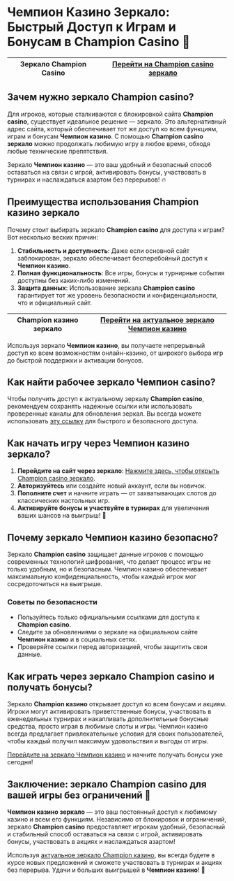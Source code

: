 # Чемпион Казино Зеркало: Быстрый Доступ к Играм и Бонусам в Champion Casino 🎰

| **Зеркало Champion Casino** | [Перейти на Champion casino зеркало](https://champcasino.ink/pobeda/doa-hats?p80412p305331p112c) |
|------------------------------|-----------------------------------------------------------------------|

## Зачем нужно зеркало Champion casino?

Для игроков, которые сталкиваются с блокировкой сайта **Champion casino**, существует идеальное решение — зеркало. Это альтернативный адрес сайта, который обеспечивает тот же доступ ко всем функциям, играм и бонусам **Чемпион казино**. С помощью **Champion casino зеркало** можно продолжать любимую игру в любое время, обходя любые технические препятствия.

Зеркало **Чемпион казино** — это ваш удобный и безопасный способ оставаться на связи с игрой, активировать бонусы, участвовать в турнирах и наслаждаться азартом без перерывов! 🔥

## Преимущества использования Champion казино зеркало

Почему стоит выбирать зеркало **Champion casino** для доступа к играм? Вот несколько веских причин:

1. **Стабильность и доступность**: Даже если основной сайт заблокирован, зеркало обеспечивает бесперебойный доступ к **Чемпион казино**.
2. **Полная функциональность**: Все игры, бонусы и турнирные события доступны без каких-либо изменений.
3. **Защита данных**: Использование зеркала **Champion casino** гарантирует тот же уровень безопасности и конфиденциальности, что и официальный сайт.

| **Champion казино зеркало** | [Перейти на актуальное зеркало Чемпион казино](https://champcasino.ink/pobeda/doa-hats?p80412p305331p112c) |
|-----------------------------|------------------------------------------------------------------------------------|

Используя зеркало **Чемпион казино**, вы получаете непрерывный доступ ко всем возможностям онлайн-казино, от широкого выбора игр до быстрой поддержки и активации бонусов.

## Как найти рабочее зеркало Чемпион casino?

Чтобы получить доступ к актуальному зеркалу **Champion casino**, рекомендуем сохранять надежные ссылки или использовать проверенные каналы для обновления зеркал. Вы всегда можете использовать [эту ссылку](https://champcasino.ink/pobeda/doa-hats?p80412p305331p112c) для быстрого и безопасного доступа.

## Как начать игру через Чемпион казино зеркало?

1. **Перейдите на сайт через зеркало**: [Нажмите здесь, чтобы открыть Champion casino зеркало](https://champcasino.ink/pobeda/doa-hats?p80412p305331p112c).
2. **Авторизуйтесь** или создайте новый аккаунт, если вы новичок.
3. **Пополните счет** и начните играть — от захватывающих слотов до классических настольных игр.
4. **Активируйте бонусы и участвуйте в турнирах** для увеличения ваших шансов на выигрыш! 🎉

## Почему зеркало Чемпион казино безопасно?

Зеркало **Champion casino** защищает данные игроков с помощью современных технологий шифрования, что делает процесс игры не только удобным, но и безопасным. Чемпион казино обеспечивает максимальную конфиденциальность, чтобы каждый игрок мог сосредоточиться на выигрыше.

### Советы по безопасности

- Пользуйтесь только официальными ссылками для доступа к **Champion casino**. 
- Следите за обновлениями о зеркале на официальном сайте **Чемпион казино** и в социальных сетях.
- Проверяйте ссылки перед авторизацией, чтобы защитить свои данные.

## Как играть через зеркало Champion casino и получать бонусы?

Зеркало **Champion казино** открывает доступ ко всем бонусам и акциям. Игроки могут активировать приветственные бонусы, участвовать в еженедельных турнирах и накапливать дополнительные бонусные средства, просто играя в любимые слоты и игры. Чемпион казино всегда предлагает привлекательные условия для своих пользователей, чтобы каждый получил максимум удовольствия и выгоды от игры.

[Перейдите на зеркало Чемпион казино](https://champcasino.ink/pobeda/doa-hats?p80412p305331p112c) и начните получать бонусы уже сегодня!

## Заключение: зеркало Champion casino для вашей игры без ограничений 🎉

**Чемпион казино зеркало** — это ваш постоянный доступ к любимому казино и всем его функциям. Независимо от блокировок и ограничений, зеркало **Champion casino** предоставляет игрокам удобный, безопасный и стабильный способ оставаться на связи с игрой, активировать бонусы, участвовать в акциях и наслаждаться азартом!

Используя [актуальное зеркало Champion казино](https://champcasino.ink/pobeda/doa-hats?p80412p305331p112c), вы всегда будете в курсе новых предложений и сможете участвовать в турнирах и акциях без перерыва. Удачи и больших выигрышей в **Чемпион казино**! 🎰
